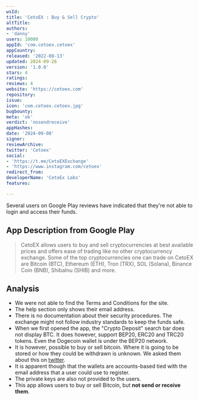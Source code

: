 ```yaml
---
wsId: 
title: 'CetoEX : Buy & Sell Crypto'
altTitle: 
authors:
- 'danny'
users: 10000
appId: 'com.cetoex.cetoex'
appCountry: 
released: '2022-08-13'
updated: 2024-09-26
version: '1.0.0'
stars: 4
ratings: 
reviews: 4
website: 'https://cetoex.com'
repository: 
issue: 
icon: 'com.cetoex.cetoex.jpg'
bugbounty: 
meta: 'ok'
verdict: 'nosendreceive'
appHashes: 
date: '2024-09-08'
signer: 
reviewArchive: 
twitter: 'Cetoex'
social:
- 'https://t.me/CetoEXExchange'
- 'https://www.instagram.com/cetoex'
redirect_from: 
developerName: 'CetoEx Labs'
features: 

---
```


<div class="alertBox"><div>Several users on Google Play reviews have indicated that they're not able to login and access their funds. 
</div> </div>

## App Description from Google Play

> CetoEX allows users to buy and sell cryptocurrencies at best available prices and offers ease of trading like no other cryptocurrency exchange. Some of the top cryptocurrencies one can trade on CetoEX are Bitcoin (BTC), Ethereum (ETH), Tron (TRX), SOL (Solana), Binance Coin (BNB), ShibaInu (SHIB) and more.

## Analysis

- We were not able to find the Terms and Conditions for the site.
- The help section only shows their email address.
- There is no documentation about their security procedures. The exchange might not follow industry standards to keep the funds safe.
- When we first opened the app, the "Crypto Deposit" search bar does not display BTC. It does however, support BEP20, ERC20 and TRC20 tokens. Even the Dogecoin wallet is under the BEP20 network.
- It is however, possible to buy or sell bitcoin. Where it is going to be stored or how they could be withdrawn is unknown. We asked them about this on [twitter](https://twitter.com/BitcoinWalletz/status/1674242223003643904).
- It is apparent though that the wallets are accounts-based tied with the email address that a user could use to register.
- The private keys are also not provided to the users.
- This app allows users to buy or sell Bitcoin, but **not send or receive them**.
